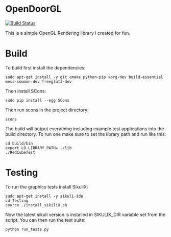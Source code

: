# OpenDoorGL
[![Build Status](https://travis-ci.org/dmoody256/OpenDoorGL.svg?branch=master)](https://travis-ci.org/dmoody256/OpenDoorGL)

This is a simple OpenGL Rendering library I created for fun.

# Build

To build first install the dependencies:

```sudo apt-get install -y git cmake python-pip xorg-dev build-essential mesa-common-dev freeglut3-dev```

Then install SCons:

```sudo pip install --egg SCons```

Then run scons in the project directory:

```scons```

The build will output everything including example test applications into the build directory. To run one make sure to set the library path and run like this:

```
cd build/bin
export LD_LIBRARY_PATH=../lib
./RedCubeTest
```

# Testing

To run the graphics tests install SikuliX:

```
sudo apt-get install -y sikuli-ide
cd Testing
source ./install_sikiliX.sh
```

Now the latest sikuli version is installed in SIKULIX_DIR variable set from the script. You can then run the test suite:

```python run_tests.py```




